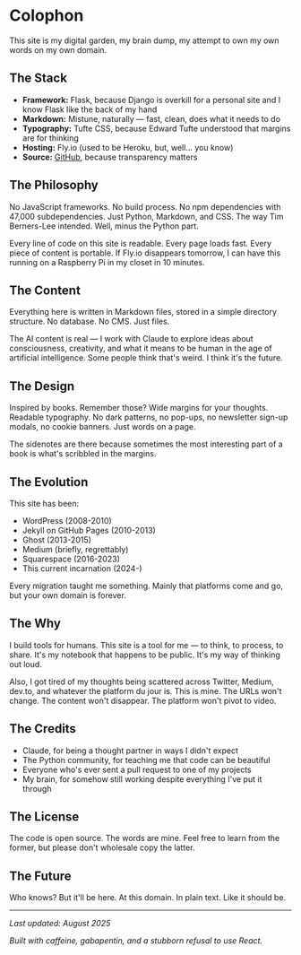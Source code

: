 # Colophon

This site is my digital garden, my brain dump, my attempt to own my own words on my own domain. 

## The Stack

- **Framework:** Flask, because Django is overkill for a personal site and I know Flask like the back of my hand
- **Markdown:** Mistune, naturally — fast, clean, does what it needs to do
- **Typography:** Tufte CSS, because Edward Tufte understood that margins are for thinking
- **Hosting:** Fly.io (used to be Heroku, but, well... you know)
- **Source:** [GitHub](https://github.com/kennethreitz/kennethreitz.org), because transparency matters

## The Philosophy

No JavaScript frameworks. No build process. No npm dependencies with 47,000 subdependencies. Just Python, Markdown, and CSS. The way Tim Berners-Lee intended. Well, minus the Python part.

Every line of code on this site is readable. Every page loads fast. Every piece of content is portable. If Fly.io disappears tomorrow, I can have this running on a Raspberry Pi in my closet in 10 minutes.

## The Content

Everything here is written in Markdown files, stored in a simple directory structure. No database. No CMS. Just files. 

The AI content is real — I work with Claude to explore ideas about consciousness, creativity, and what it means to be human in the age of artificial intelligence. Some people think that's weird. I think it's the future.

## The Design

Inspired by books. Remember those? Wide margins for your thoughts. Readable typography. No dark patterns, no pop-ups, no newsletter sign-up modals, no cookie banners. Just words on a page.

The sidenotes are there because sometimes the most interesting part of a book is what's scribbled in the margins.

## The Evolution

This site has been:
- WordPress (2008-2010)
- Jekyll on GitHub Pages (2010-2013)  
- Ghost (2013-2015)
- Medium (briefly, regrettably)
- Squarespace (2016-2023)
- This current incarnation (2024-)

Every migration taught me something. Mainly that platforms come and go, but your own domain is forever.

## The Why

I build tools for humans. This site is a tool for me — to think, to process, to share. It's my notebook that happens to be public. It's my way of thinking out loud.

Also, I got tired of my thoughts being scattered across Twitter, Medium, dev.to, and whatever the platform du jour is. This is mine. The URLs won't change. The content won't disappear. The platform won't pivot to video.

## The Credits

- Claude, for being a thought partner in ways I didn't expect
- The Python community, for teaching me that code can be beautiful
- Everyone who's ever sent a pull request to one of my projects
- My brain, for somehow still working despite everything I've put it through

## The License

The code is open source. The words are mine. Feel free to learn from the former, but please don't wholesale copy the latter.

## The Future

Who knows? But it'll be here. At this domain. In plain text. Like it should be.

---

*Last updated: August 2025*

*Built with caffeine, gabapentin, and a stubborn refusal to use React.*